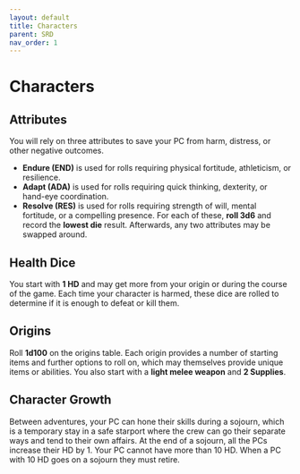 ```yaml
---
layout: default
title: Characters
parent: SRD
nav_order: 1
---
```


# Characters

## Attributes

You will rely on three attributes to save your PC from harm, distress, or other negative outcomes.
- **Endure (END)** is used for rolls requiring physical fortitude, athleticism, or resilience.
- **Adapt (ADA)** is used for rolls requiring quick thinking, dexterity, or hand-eye coordination.
- **Resolve (RES)** is used for rolls requiring strength of will, mental fortitude, or a compelling presence.
For each of these, **roll 3d6** and record the **lowest die** result. Afterwards, any two attributes may be swapped around.

## Health Dice

You start with **1 HD** and may get more from your origin or during the course of the game.
Each time your character is harmed, these dice are rolled to determine if it is enough to defeat or kill them.

## Origins

Roll **1d100** on the origins table.
Each origin provides a number of starting items and further options to roll on, which may themselves provide unique items or abilities.
You also start with a **light melee weapon** and **2 Supplies**.

## Character Growth 

Between adventures, your PC can hone their skills during a sojourn, which is a temporary stay in a safe starport where the crew can go their separate ways and tend to their own affairs. At the end of a sojourn, all the PCs increase their HD by 1. Your PC cannot have more than 10 HD. When a PC with 10 HD goes on a sojourn they must retire.
